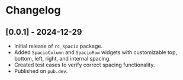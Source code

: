 # Changelog

## [0.0.1] - 2024-12-29
- Initial release of `rc_spacio` package.
- Added `SpacioColumn` and `SpacioRow` widgets with customizable top, bottom, left, right, and internal spacing.
- Created test cases to verify correct spacing functionality.
- Published on `pub.dev`.